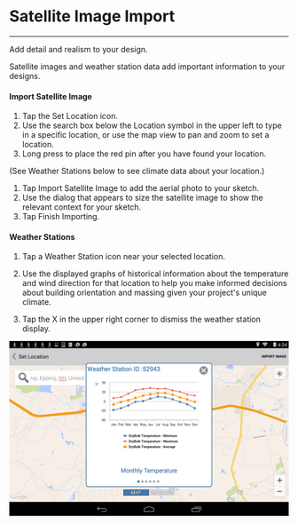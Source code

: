 # Satellite Image Import

----

Add detail and realism to your design.
 

Satellite images and weather station data add important information to your designs.

#### Import Satellite Image

1. Tap the Set Location icon.
2. Use the search box below the Location symbol in the upper left to type in a specific location, or use the map view to pan and zoom to set a location.
3. Long press to place the red pin after you have found your location.

(See Weather Stations below to see climate data about your location.)

1. Tap Import Satellite Image to add the aerial photo to your sketch.
2. Use the dialog that appears to size the satellite image to show the relevant context for your sketch.
3. Tap Finish Importing.

#### Weather Stations

1. Tap a Weather Station icon near your selected location.

1. Use the displayed graphs of historical information about the temperature and wind direction for that location to help you make informed decisions about building orientation and massing given your project's unique climate.
2. Tap the X in the upper right corner to dismiss the weather station display.

![](Images/GUID-60F40397-82ED-4763-99D9-5CD765F57A01-low.png)
